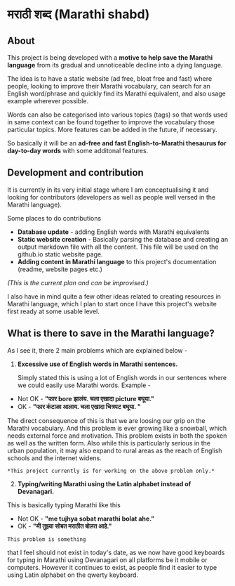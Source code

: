 # मराठी शब्द (Marathi shabd)

## About

This project is being developed with a **motive to help save the Marathi 
language** from its gradual and unnoticeable decline into a dying language.

The idea is to have a static website (ad free, bloat free and fast) where 
people, looking to improve their Marathi vocabulary, can search for an English 
word/phrase and quickly find its Marathi equivalent, and also usage example 
wherever possible.

Words can also be categorised into various topics (tags) so that words used in
same context can be found together to improve the vocabulary those particular 
topics. More features can be added in the future, if necessary.

So basically it will be an **ad-free and fast English-to-Marathi thesaurus for 
day-to-day words** with some additonal features.

## Development and contribution
It is currently in its very initial stage where I am conceptualising it and
looking for contributors (developers as well as people well versed in the
Marathi language).

Some places to do contributions

- **Database update** - adding English words with Marathi equivalents
- **Static website creation** - Basically parsing the database and creating an 
output markdown file with all the content. This file will be used on the 
github.io static website page. 
- **Adding content in Marathi language** to this project's documentation 
(readme, website pages etc.)

*(This is the current plan and can be improvised.)*


I also have in mind quite a few other ideas related to creating resources in 
Marathi language, which I plan to start once I have this project's website first
 ready at some usable level.

## What is there to save in the Marathi language?

As I see it, there 2 main problems which are explained below -

1. **Excessive use of English words in Marathi sentences.**

	Simply stated this 
is using a lot of English words in our sentences where we could easily use 
Marathi words. Example - 
  - Not OK - **"फार bore झालंय. चला एखादा picture बघूया."** 
  - OK - **"फार कंटाळा आलाय. चला एखादा चित्रपट बघूया. "**

 The direct consequence of this is that we are loosing our grip on the Marathi
vocabulary. And this problem is ever growing like a snowball, which needs
external force and motivation. This problem exists in both the spoken as well as
 the written form. Also while this is particularly serious in the urban 
population, it may also expand to rural areas as the reach of English schools
and the internet widens. 

	*This project currently is for working on the above problem only.*

2. **Typing/writing Marathi using the Latin alphabet instead of Devanagari.** 

 This is basically typing Marathi like this 
   - Not OK - **"me tujhya sobat marathi bolat ahe."**
   - OK - **"मी तुझ्या सोबत मराठीत बोलत आहे."**
   
    This problem is something 
that I feel should not exist in today's date, as we now have good keyboards for 
typing in Marathi using Devanagari on all platforms be it mobile or computers. 
However it continues to exist, as people find it easier to type using Latin 
alphabet on the qwerty keyboard.
